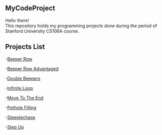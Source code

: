 ## MyCodeProject
Hello there!\
This repository holds my programming projects done during the period of Stanford University CS106A course. 



## Projects List

-[Beeper Row](https://github.com/yucuan/MyCodeProject/blob/main/CS106A/BeeperRow.py)

-[Beeper Row Advantaged](https://github.com/yucuan/MyCodeProject/blob/main/CS106A/BeeperRowAdv.py)

-[Double Beepers](https://github.com/yucuan/MyCodeProject/blob/main/CS106A/DoubleBeepers.py)

-[Infinite Loop](https://github.com/yucuan/MyCodeProject/blob/main/CS106A/DoubleBeepers.py)

-[Move To The End](https://github.com/yucuan/MyCodeProject/blob/main/CS106A/MoveToTheEnd.py)

-[Pothole Filling](https://github.com/yucuan/MyCodeProject/blob/main/CS106A/PotholeFilling.py)

-[Steeplechase](https://github.com/yucuan/MyCodeProject/blob/main/CS106A/Steeplechase.py)

-[Step Up](https://github.com/yucuan/MyCodeProject/blob/main/CS106A/StepUp.py)
